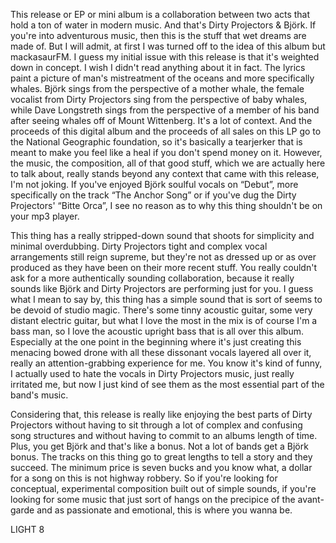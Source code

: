 This release or EP or mini album is a collaboration between two acts that hold a ton of water in modern music. And that's Dirty Projectors & Björk. If you're into adventurous music, then this is the stuff that wet dreams are made of. But I will admit, at first I was turned off to the idea of this album but mackasaurFM. I guess my initial issue with this release is that it's weighted down in concept. I wish I didn't read anything about it in fact. The lyrics paint a picture of man's mistreatment of the oceans and more specifically whales. Björk sings from the perspective of a mother whale, the female vocalist from Dirty Projectors sing from the perspective of baby whales, while Dave Longstreth sings from the perspective of a member of his band after seeing whales off of Mount Wittenberg. It's a lot of context. And the proceeds of this digital album and the proceeds of all sales on this LP go to the National Geographic foundation, so it's basically a tearjerker that is meant to make you feel like a heal if you don't spend money on it. However, the music, the composition, all of that good stuff, which we are actually here to talk about, really stands beyond any context that came with this release, I'm not joking. If you've enjoyed Björk soulful vocals on “Debut”, more specifically on the track “The Anchor Song” or if you've dug the Dirty Projectors' “Bitte Orca”, I see no reason as to why this thing shouldn't be on your mp3 player.

This thing has a really stripped-down sound that shoots for simplicity and minimal overdubbing. Dirty Projectors tight and complex vocal arrangements still reign supreme, but they're not as dressed up or as over produced as they have been on their more recent stuff. You really couldn't ask for a more authentically sounding collaboration, because it really sounds like Björk and Dirty Projectors are performing just for you. I guess what I mean to say by, this thing has a simple sound that is sort of seems to be devoid of studio magic. There's some tinny acoustic guitar, some very distant electric guitar, but what I love the most in the mix is of course I'm a bass man, so I love the acoustic upright bass that is all over this album. Especially at the one point in the beginning where it's just creating this menacing bowed drone with all these dissonant vocals layered all over it, really an attention-grabbing experience for me. You know it's kind of funny, I actually used to hate the vocals in Dirty Projectors music, just really irritated me, but now I just kind of see them as the most essential part of the band's music.

Considering that, this release is really like enjoying the best parts of Dirty Projectors without having to sit through a lot of complex and confusing song structures and without having to commit to an albums length of time. Plus, you get Björk and that's like a bonus. Not a lot of bands get a Björk bonus. The tracks on this thing go to great lengths to tell a story and they succeed. The minimum price is seven bucks and you know what, a dollar for a song on this is not highway robbery. So if you're looking for conceptual, experimental composition built out of simple sounds, if you're looking for some music that just sort of hangs on the precipice of the avant-garde and as passionate and emotional, this is where you wanna be.

LIGHT 8
